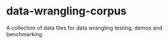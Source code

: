 # data-wrangling-corpus
A collection of data files for data wrangling testing, demos and benchmarking
